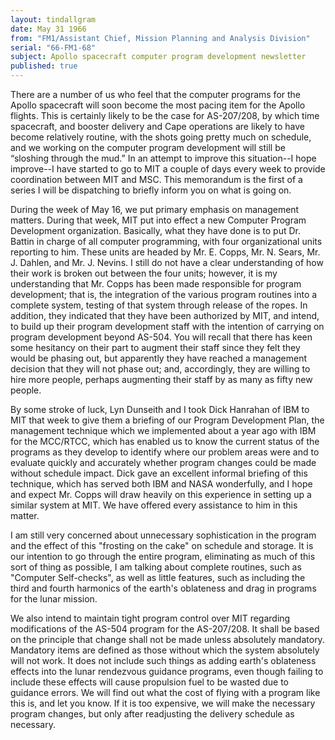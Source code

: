 ```yaml
---
layout: tindallgram
date: May 31 1966
from: "FM1/Assistant Chief, Mission Planning and Analysis Division"
serial: "66-FM1-68"
subject: Apollo spacecraft computer program development newsletter
published: true
---
```


There are a number of us who feel that the computer programs for the 
Apollo spacecraft will soon become the most pacing item for the Apollo 
flights. This is certainly likely to be the case for AS-207/208, by 
which time spacecraft, and booster delivery and Cape operations are 
likely to have become relatively routine, with the shots going pretty 
much on schedule, and we working on the computer program development 
will still be “sloshing through the mud.” In an attempt to improve
this situation--I hope improve--I have started to go to MIT a couple 
of days every week to provide coordination between MIT and MSC. This 
memorandum is the first of a series I will be dispatching to briefly 
inform you on what is going on.

During the week of May 16, we put primary emphasis on management matters. 
During that week, MIT put into effect a new Computer Program 
Development organization. Basically, what they have done is to put
Dr. Battin in charge of all computer programming, with four organizational 
units reporting to him. These units are headed by Mr. E. Copps,
Mr. N. Sears, Mr. J. Dahlen, and Mr. J. Nevins. I still do not have
a clear understanding of how their work is broken out between the four 
units; however, it is my understanding that Mr. Copps has been made 
responsible for program development; that is, the integration of the various 
program routines into a complete system, testing of that system 
through release of the ropes. In addition, they indicated that they 
have been authorized by MIT, and intend, to build up their program development 
staff with the intention of carrying on program development 
beyond AS-504. You will recall that there has keen some hesitancy on 
their part to augment their staff since they felt they would be phasing 
out, but apparently they have reached a management decision that they
will not phase out; and, accordingly, they are willing to hire more 
people, perhaps augmenting their staff by as many as fifty new people.

By some stroke of luck, Lyn Dunseith and I took Dick Hanrahan of IBM
to MIT that week to give them a briefing of our Program Development
Plan, the management technique which we implemented about a year ago 
with IBM for the MCC/RTCC, which has enabled us to know the current 
status of the programs as they develop to identify where our problem 
areas were and to evaluate quickly and accurately whether program 
changes could be made without schedule impact. Dick gave an excellent 
informal briefing of this technique, which has served both IBM and
NASA wonderfully, and I hope and expect Mr. Copps will draw heavily 
on this experience in setting up a similar system at MIT. We have 
offered every assistance to him in this matter.

I am still very concerned about unnecessary sophistication in the program 
and the effect of this "frosting on the cake" on schedule and 
storage. It is our intention to go through the entire program, eliminating 
as much of this sort of thing as possible, I am talking about 
complete routines, such as "Computer Self-checks", as well as little 
features, such as including the third and fourth harmonics of the 
earth's oblateness and drag in programs for the lunar mission.

We also intend to maintain tight program control over MIT regarding
modifications of the AS-504 program for the AS-207/208. It shall be 
based on the principle that change shall not be made unless absolutely 
mandatory. Mandatory items are defined as those without which the system 
absolutely will not work. It does not include such things as adding 
earth's oblateness effects into the lunar rendezvous guidance programs, 
even though failing to include these effects will cause propulsion fuel 
to be wasted due to guidance errors. We will find out what the cost
of flying with a program like this is, and let you know. If it is too 
expensive, we will make the necessary program changes, but only after 
readjusting the delivery schedule as necessary.